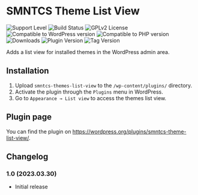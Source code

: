 # SMNTCS Theme List View

![Support Level](https://img.shields.io/badge/support-active-green.svg)
![Build Status](https://github.com/nielslange/smntcs-theme-list-view/actions/workflows/test.yml/badge.svg)
![GPLv2 License](https://img.shields.io/github/license/nielslange/smntcs-theme-list-view.svg)
![Compatible to WordPress version](https://plugintests.com/plugins/smntcs-theme-list-view/wp-badge.svg)
![Compatible to PHP version](https://plugintests.com/plugins/smntcs-theme-list-view/php-badge.svg)
![Downloads](https://img.shields.io/wordpress/plugin/dt/smntcs-theme-list-view.svg)
![Plugin Version](https://img.shields.io/wordpress/plugin/v/smntcs-theme-list-view.svg)
![Tag Version](https://img.shields.io/github/tag/nielslange/smntcs-theme-list-view.svg)

Adds a list view for installed themes in the WordPress admin area.

## Installation

1. Upload `smntcs-themes-list-view` to the `/wp-content/plugins/` directory.
2. Activate the plugin through the `Plugins` menu in WordPress.
3. Go to `Appearance → List view` to access the themes list view.

## Plugin page

You can find the plugin on https://wordpress.org/plugins/smntcs-theme-list-view/.

## Changelog

### 1.0 (2023.03.30)

-   Initial release
